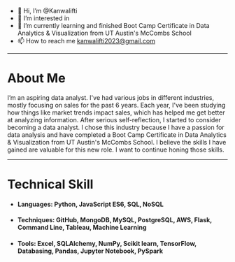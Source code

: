 - 👋 Hi, I’m @Kanwalifti
- 👀 I’m interested in 
- 🌱 I’m currently learning and finished Boot Camp Certificate in Data Analytics & Visualization from UT Austin's McCombs School
- 📫 How to reach me kanwalifti2023@gmail.com
  
* * *

# About Me
I’m an aspiring data analyst. I've had various jobs in different industries, mostly focusing on sales for the past 6 years. 
Each year, I've been studying how things like market trends impact sales, which has helped me get better at analyzing information. 
After serious self-reflection, I started to consider becoming a data analyst. I chose this industry because I have a passion for data analysis and have completed a Boot Camp Certificate in Data Analytics & Visualization from UT Austin's McCombs School. 
I believe the skills I have gained are valuable for this new role. I want to continue honing those skills.

* * *

# Technical Skill
-  #### Languages: Python, JavaScript ES6, SQL, NoSQL
-  #### Techniques: GitHub, MongoDB, MySQL, PostgreSQL, AWS, Flask, Command Line, Tableau, Machine Learning
-  #### Tools: Excel, SQLAlchemy, NumPy, Scikit learn, TensorFlow, Databasing, Pandas, Jupyter Notebook, PySpark


<!---
Kanwalifti/Kanwalifti is a ✨ special ✨ repository because its `README.md` (this file) appears on your GitHub profile.
You can click the Preview link to take a look at your changes.
--->

